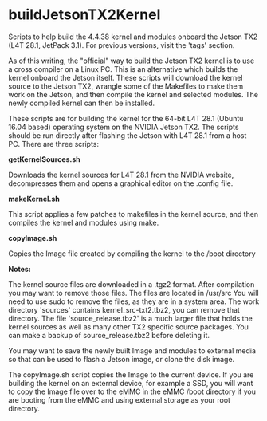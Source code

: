 # buildJetsonTX2Kernel
Scripts to help build the 4.4.38 kernel and modules onboard the Jetson TX2 (L4T 28.1, JetPack 3.1). For previous versions, visit the 'tags' section.

As of this writing, the "official" way to build the Jetson TX2 kernel is to use a cross compiler on a Linux PC. This is an alternative which builds the kernel onboard the Jetson itself. These scripts will download the kernel source to the Jetson TX2, wrangle some of the Makefiles to make them work on the Jetson, and then compile the kernel and selected modules. The newly compiled kernel can then be installed.

These scripts are for building the kernel for the 64-bit L4T 28.1 (Ubuntu 16.04 based) operating system on the NVIDIA Jetson TX2. The scripts should be run directly after flashing the Jetson with L4T 28.1 from a host PC. There are three scripts:

<strong>getKernelSources.sh</strong>

Downloads the kernel sources for L4T 28.1 from the NVIDIA website, decompresses them and opens a graphical editor on the .config file. 

<strong>makeKernel.sh</strong>

This script applies a few patches to makefiles in the kernel source, and then compiles the kernel and modules using make.

<strong>copyImage.sh</strong>

Copies the Image file created by compiling the kernel to the /boot directory

<strong>Notes:</strong> 

The kernel source files are downloaded in a .tgz2 format. After compilation you may want to remove those files. The files are located in /usr/src You will need to use sudo to remove the files, as they are in a system area. The work directory 'sources' contains kernel_src-txt2.tbz2, you can remove that directory. The file 'source_release.tbz2' is a much larger file that holds the kernel sources as well as many other TX2 specific source packages. You can make a backup of source_release.tbz2 before deleting it.

You may want to save the newly built Image and modules to external media so that can be used to flash a Jetson image, or clone the disk image.

The copyImage.sh script copies the Image to the current device. If you are building the kernel on an external device, for example a SSD, you will want to copy the Image file over to the eMMC in the eMMC /boot directory if you are booting from the eMMC and using external storage as your root directory. 




